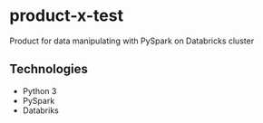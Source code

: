 # product-x-test

Product for data manipulating with PySpark on Databricks cluster

## Technologies
- Python 3
- PySpark
- Databriks
